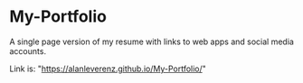 # My-Portfolio
A single page version of my resume with links to web apps and social media accounts.

Link is: "https://alanleverenz.github.io/My-Portfolio/"
